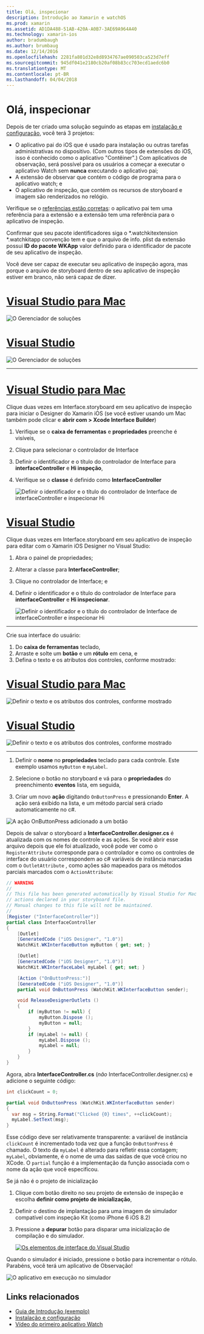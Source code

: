 ```yaml
---
title: Olá, inspecionar
description: Introdução ao Xamarin e watchOS
ms.prod: xamarin
ms.assetid: AD1DA488-51AB-420A-A0B7-3AE69A964A40
ms.technology: xamarin-ios
author: bradumbaugh
ms.author: brumbaug
ms.date: 12/14/2016
ms.openlocfilehash: 2281fa801d32e8d8934767ae090503ca523d7eff
ms.sourcegitcommit: 945df041e2180cb20af08b83cc703ecd1aedc6b0
ms.translationtype: MT
ms.contentlocale: pt-BR
ms.lasthandoff: 04/04/2018
---
```

# <a name="hello-watch"></a>Olá, inspecionar

Depois de ter criado uma solução seguindo as etapas em [instalação e configuração](~/ios/watchos/get-started/installation.md), você terá 3 projetos:

- O aplicativo pai do iOS que é usado para instalação ou outras tarefas administrativas no dispositivo. (Com outros tipos de extensões do iOS, isso é conhecido como o aplicativo "Contêiner".) Com aplicativos de observação, será possível para os usuários a começar a executar o aplicativo Watch sem **nunca** executando o aplicativo pai;
- A extensão de observar que contém o código de programa para o aplicativo watch; e
- O aplicativo de inspeção, que contém os recursos de storyboard e imagem são renderizados no relógio.

Verifique se o [referências estão corretas](~/ios/watchos/get-started/project-references.md): o aplicativo pai tem uma referência para a extensão e a extensão tem uma referência para o aplicativo de inspeção.

Confirmar que seu pacote identificadores siga o \*.watchkitextension \*.watchkitapp convenção tem e que o arquivo de info. plist da extensão possui **ID do pacote WKApp** valor definido para o identificador de pacote de seu aplicativo de inspeção.

Você deve ser capaz de executar seu aplicativo de inspeção agora, mas porque o arquivo de storyboard dentro de seu aplicativo de inspeção estiver em branco, não será capaz de dizer.

# <a name="visual-studio-for-mactabvsmac"></a>[Visual Studio para Mac](#tab/vsmac)

![](hello-watch-images/projectstructure.png "O Gerenciador de soluções")

# <a name="visual-studiotabvswin"></a>[Visual Studio](#tab/vswin)

![](hello-watch-images/vs-projectstructure.png "O Gerenciador de soluções")

-----

# <a name="visual-studio-for-mactabvsmac"></a>[Visual Studio para Mac](#tab/vsmac)
    
Clique duas vezes em Interface.storyboard em seu aplicativo de inspeção para iniciar o Designer do Xamarin iOS (se você estiver usando um Mac também pode clicar e **abrir com > Xcode Interface Builder**)


1.  Verifique se o **caixa de ferramentas** e **propriedades** preenche é visíveis,
1.  Clique para selecionar o controlador de Interface
1.  Definir o identificador e o título do controlador de Interface para **interfaceController** e **Hi inspeção**,
1.  Verifique se o **classe** é definido como **InterfaceController**

    ![](hello-watch-images/interfacecontrollerattributes.png "Definir o identificador e o título do controlador de Interface de interfaceController e inspecionar Hi")

# <a name="visual-studiotabvswin"></a>[Visual Studio](#tab/vswin)

Clique duas vezes em Interface.storyboard em seu aplicativo de inspeção para editar com o Xamarin iOS Designer no Visual Studio:

1.  Abra o painel de propriedades;
1.  Alterar a classe para **InterfaceController**;
1.  Clique no controlador de Interface; e
1.  Definir o identificador e o título do controlador de Interface para **interfaceController** e **Hi inspecionar**.

    ![](hello-watch-images/vs-interfacecontrollerattributes.png "Definir o identificador e o título do controlador de Interface de interfaceController e inspecionar Hi")

-----


Crie sua interface do usuário:

1. Do **caixa de ferramentas** teclado,
1. Arraste e solte um **botão** e um **rótulo** em cena, e
1. Defina o texto e os atributos dos controles, conforme mostrado:

# <a name="visual-studio-for-mactabvsmac"></a>[Visual Studio para Mac](#tab/vsmac)

![](hello-watch-images/draganddrop.png "Definir o texto e os atributos dos controles, conforme mostrado")

# <a name="visual-studiotabvswin"></a>[Visual Studio](#tab/vswin)

![](hello-watch-images/vs-draganddrop.png "Definir o texto e os atributos dos controles, conforme mostrado")

-----

1. Definir o **nome** no **propriedades** teclado para cada controle. Este exemplo usamos `myButton` e `myLabel`.

1. Selecione o botão no storyboard e vá para o **propriedades** do preenchimento **eventos** lista, em seguida,

1. Criar um novo **ação** digitando `OnButtonPress` e pressionando **Enter**.
  A ação será exibido na lista, e um método parcial será criado automaticamente no c#.

![](hello-watch-images/buttonaction.png "A ação OnButtonPress adicionado a um botão")

Depois de salvar o storyboard a **InterfaceController.designer.cs** é atualizada com os nomes de controle e as ações. Se você abrir esse arquivo depois que ele foi atualizado, você pode ver como o `RegisterAttribute` corresponde para o controlador e como os controles de interface do usuário correspondem ao c# variáveis de instância marcadas com o `OutletAttribute` , como ações são mapeados para os métodos parciais marcados com o `ActionAttribute`:

```csharp
// WARNING
//
// This file has been generated automatically by Visual Studio for Mac from the outlets and
// actions declared in your storyboard file.
// Manual changes to this file will not be maintained.
//
[Register ("InterfaceController")]
partial class InterfaceController
{
    [Outlet]
    [GeneratedCode ("iOS Designer", "1.0")]
    WatchKit.WKInterfaceButton myButton { get; set; }

    [Outlet]
    [GeneratedCode ("iOS Designer", "1.0")]
    WatchKit.WKInterfaceLabel myLabel { get; set; }

    [Action ("OnButtonPress:")]
    [GeneratedCode ("iOS Designer", "1.0")]
    partial void OnButtonPress (WatchKit.WKInterfaceButton sender);

    void ReleaseDesignerOutlets ()
    {
        if (myButton != null) {
            myButton.Dispose ();
            myButton = null;
        }
        if (myLabel != null) {
            myLabel.Dispose ();
            myLabel = null;
        }
    }
}
```

Agora, abra **InterfaceController.cs** (*não* InterfaceController.designer.cs) e adicione o seguinte código:

```csharp
int clickCount = 0;

partial void OnButtonPress (WatchKit.WKInterfaceButton sender)
{
  var msg = String.Format("Clicked {0} times", ++clickCount);
  myLabel.SetText(msg);
}

```

Esse código deve ser relativamente transparente: a variável de instância `clickCount` é incrementado toda vez que a função `OnButtonPress` é chamado. O texto da `myLabel` é alterado para refletir essa contagem; `myLabel`, obviamente, é o nome de uma das saídas de que você criou no XCode. O `partial` função é a implementação da função associada com o nome da ação que você especificou.

Se já não é o projeto de inicialização

1. Clique com botão direito no seu projeto de extensão de inspeção e escolha **definir como projeto de inicialização**,

1. Definir o destino de implantação para uma imagem de simulador compatível com inspeção Kit (como iPhone 6 iOS 8.2)

1. Pressione a **depurar** botão para disparar uma inicialização de compilação e do simulador.

    [![](hello-watch-images/readytodebug-sml.png "Os elementos de interface do Visual Studio")](hello-watch-images/readytodebug.png#lightbox)

Quando o simulador é iniciado, pressione o botão para incrementar o rótulo.
Parabéns, você terá um aplicativo de Observação!

![](hello-watch-images/running.png "O aplicativo em execução no simulador")


## <a name="related-links"></a>Links relacionados

- [Guia de Introdução (exemplo)](https://developer.xamarin.com/samples/monotouch/WatchKit/GettingStarted/)
- [Instalação e configuração](~/ios/watchos/get-started/installation.md)
- [Vídeo do primeiro aplicativo Watch](http://blog.xamarin.com/your-first-watch-kit-app/)
